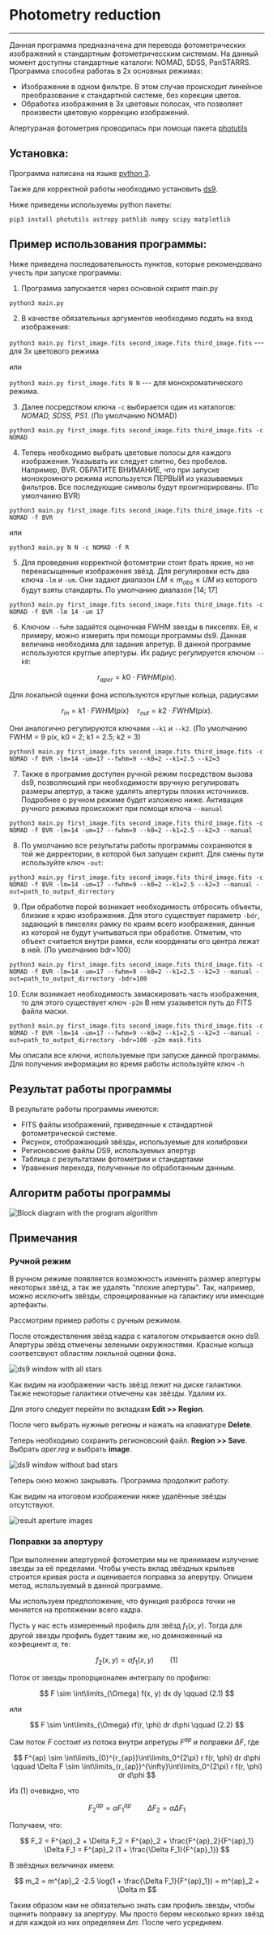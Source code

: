 # Photometry reduction
---

Данная программа предназначена для перевода фотометрических изображений к стандартным фотометричесским системам. На данный момент доступны стандартные каталоги: NOMAD, SDSS, PanSTARRS.
Программа способна работаь в 2х основных режимах:
- Изображение в одном фильтре. В этом случае происходит линейное преобразование к стандартной системе, без корекции цветов.
- Обработка изображения в 3х цветовых полосах, что позволяет произвести цветовую коррекцию изображений.

Апертураная фотометрия проводилась при помощи пакета [photutils](https://photutils.readthedocs.io/en/stable)

## Установка:
Программа написана на языке [python 3](https://www.python.org).

Также для корректной работы необходимо установить [ds9](https://sites.google.com/cfa.harvard.edu/saoimageds9/home?authuser=0).

Ниже приведены используемы python пакеты:

```
pip3 install photutils astropy pathlib numpy scipy matplotlib
```

## Пример использования программы:

Ниже приведена последовательность пунктов, которые рекомендовано учесть при запуске программы:

1. Программа запускается через основной скрипт main.py

 `python3 main.py`

2. В качестве обязательных аргументов необходимо подать на вход изображения:

`python3 main.py first_image.fits second_image.fits third_image.fits` --- для 3х цветового режима 

или

`python3 main.py first_image.fits N N` --- для монохроматического режима.
 

3. Далее посредством ключа `-с` выбирается один из каталогов: _NOMAD, SDSS, PS1_. (По умолчанию NOMAD)

`python3 main.py first_image.fits second_image.fits third_image.fits -c NOMAD`

4. Теперь необходимо выбрать цветовые полосы для каждого изображения. Указывать их следует слитно, без пробелов. Например, BVR. ОБРАТИТЕ ВНИМАНИЕ, что при запуске монохромного режима используется ПЕРВЫЙ из указываемых фильтров. Все последующие символы будут проигнорированы. (По умолчанию BVR)

`python3 main.py first_image.fits second_image.fits third_image.fits -c NOMAD -f BVR`

или 

`python3 main.py N N -c NOMAD -f R`

5. Для проведения корректной фотометрии стоит брать яркие, но не перенасыщенные изображения звёзд. Для регулировки есть два ключа `-lm` и `-um`. Они задают диапазон $LM \le m_{obs} \le UM$ из которого будут взяты стандарты. По умолчанию диапазон [14; 17]

`python3 main.py first_image.fits second_image.fits third_image.fits -c NOMAD -f BVR -lm 14 -um 17`

6. Ключом `--fwhm` задаётся оценочная FWHM звезды в пикселях. Её, к примеру, можно измерить при помощи программы ds9. Данная величина необходима для задания апретур. В данной программе используются круглые апертуры. Их радиус регулируется ключом `--k0`:
 
 $$ 
 r_{aper} = k0 \cdot FWHM (pix).
 $$
 
 Для локальной оценки фона используются круглые кольца, радиусами 
 
 $$
 r_{in} = k1 \cdot FWHM (pix) \quad r_{out} = k2 \cdot FWHM (pix).
 $$
 
 Они аналогично регулируются ключами `--k1` и `--k2`. (По умолчанию FWHM = 9 pix, k0 = 2; k1 = 2.5; k2 = 3)

`python3 main.py first_image.fits second_image.fits third_image.fits -c NOMAD -f BVR -lm=14 -um=17 --fwhm=9 --k0=2 --k1=2.5 --k2=3`

7. Также в программе доступен ручной режим посредством вызова ds9, позволяюший при необходимости вручную регулировать размеры апертур, а также удалять апертуры плохих источников. Подробнее о ручном режиме будет изложено ниже. Активация ручного режима происхожит при помощи ключа `--manual`

`python3 main.py first_image.fits second_image.fits third_image.fits -c NOMAD -f BVR -lm=14 -um=17 --fwhm=9 --k0=2 --k1=2.5 --k2=3 --manual`

8. По умолчанию все результаты работы программы сохраняются в той же дирректории, в которой был запущен скрипт. Для смены пути используйте ключ `-out`: 

`python3 main.py first_image.fits second_image.fits third_image.fits -c NOMAD -f BVR -lm=14 -um=17 --fwhm=9 --k0=2 --k1=2.5 --k2=3 --manual -out=path_to_output_dirrectory`

9. При обработке порой возникает необходимость отбросить объекты, близкие к краю изображения. Для этого существует параметр `-bdr`, задающий в пикселях рамку по краям всего изображения, данные из которой не будут учитываться при обработке. Отметим, что объект считается внутри рамки, если координаты его центра лежат в ней. (По умолчанию bdr=100)

`python3 main.py first_image.fits second_image.fits third_image.fits -c NOMAD -f BVR -lm=14 -um=17 --fwhm=9 --k0=2 --k1=2.5 --k2=3 --manual -out=path_to_output_dirrectory -bdr=100`

10. Если возникает необходимость замаскировать часть изображения, то для этого существует ключ `-p2m` В нем узазывется путь до FITS  файла маски.

`python3 main.py first_image.fits second_image.fits third_image.fits -c NOMAD -f BVR -lm=14 -um=17 --fwhm=9 --k0=2 --k1=2.5 --k2=3 --manual -out=path_to_output_dirrectory -bdr=100 -p2m mask.fits`

Мы описали все ключи, используемые при запуске данной программы. Для получения информации во время работы используйте ключ `-h`

## Результат работы программы

В результате работы программы имеются:
- FITS файлы изображений, приведенные к стандартной фотометрической системе.
- Рисунок, отображающий звёзды, используемые для колибровки
- Регионовские файлы DS9, используемых апертур
- Таблица с результатами фотометрии и стандартами
- Уравнения перехода, полученные по обработанным данным.

## Алгоритм работы программы
![Block diagram with the program algorithm](diagram.png)

## Примечания

### Ручной режим

В ручном режиме появляется возможность изменять размер апертуры некоторых звёзд, а так же удалять "плохие апертуры". Так, например, можно исключить звёзды, спроецированные на галактику или имеющие артефакты. 

Рассмотрим пример работы с ручным режимом.

После отождествления звёзд кадра с каталогом открывается окно ds9. Апертуры звёзд отмечены зелеными окружностями. Красные кольца соответсвуют областям локльной оценки фона.

![ds9 window with all stars](doc/doc1.png)

Как видим на изображении часть звёзд лежит на диске галактики. Также некоторые галактики отмечены как звёзды. Удалим их. 

Для этого следует перейти по вкладкам **Edit >> Region**. 

После чего выбрать нужные регионы и нажать на клавиатуре **Delete**. 

Теперь необходимо сохранить регионовский файл. **Region >> Save**. Выбрать _aper.reg_ и выбрать **image**.

![ds9 window without bad stars](doc/doc2.png)

Теперь окно можно закрывать. Программа продолжит работу. 

Как видим на итоговом изображении ниже удалённые звёзды отсутствуют.

![result aperture images](doc/doc3.png)







### Поправки за апертуру

При выполнении апертурной фотометрии мы не принимаем излучение звезды за её пределами. Чтобы учесть вклад звёздных крыльев строится кривая роста и оценивается поправка за аперутру. Опишем метод, используемый в данной программе.

Мы используем предположение, что функция разброса точки не меняется на протяжении всего кадра. 

Пусть у нас есть измеренный профиль для звёзд $f_1(x, y)$. Тогда для другой звезды профиль будет таким же, но домноженный на коэфециент $\alpha$, те:

$$
f_2(x, y) = \alpha f_1(x, y) \qquad (1)
$$

Поток от звезды пропорционален интегралу по профилю:

$$
F \sim \int\limits_{\Omega} f(x, y) dx dy \qquad (2.1)
$$

или

$$
F \sim \int\limits_{\Omega} rf(r, \phi) dr d\phi \qquad (2.2)
$$

Сам поток $F$ состоит из потока внутри апретуры $F^{ap}$ и поправки $\Delta F$, где 

$$
F^{ap} \sim \int\limits_{0}^{r_{ap}}\int\limits_0^{2\pi} r f(r, \phi) dr d\phi \qquad \Delta F \sim \int\limits_{r_{ap}}^{\infty}\int\limits_0^{2\pi} r f(r, \phi) dr d\phi
$$

Из (1) очевидно, что

$$
F_2^{ap} = \alpha F_1^{ap} \qquad \Delta F_2 = \alpha \Delta F_1
$$

Получаем, что:

$$
F_2 = F^{ap}_2 + \Delta F_2 = F^{ap}_2 + \frac{F^{ap}_2}{F^{ap}_1} \Delta F_1 = F^{ap}_2 (1 + \frac{\Delta F_1}{F^{ap}_1})
$$

В звёздных величинах  имеем:

$$
m_2 = m^{ap}_2 -2.5 \log(1 + \frac{\Delta F_1}{F^{ap}_1}) = m^{ap}_2 + \Delta m
$$

Таким образом нам не обязательно знать сам профиль звезды, чтобы оценить поправку за апертуру. Мы просто берем несколько ярких звёзд и для каждой из них определяем $\Delta m$. После чего усредняем.

